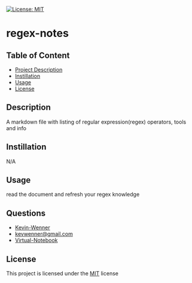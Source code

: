 
  [![License: MIT](https://img.shields.io/badge/License-MIT-yellow.svg)](https://opensource.org/licenses/MIT)

  # regex-notes
  
  ## Table of Content
  - [Project Description](#Description)
  - [Instillation](#Instillation)
  - [Usage](#Usage)
  - [License](#License)

  ## Description
  A markdown file with listing of regular expression(regex) operators, tools and info

  ## Instillation
  N/A

  ## Usage
  read the document and refresh your regex knowledge
  ## Questions
  - [Kevin-Wenner](github.com/Kevin-Wenner)
  - kevwenner@gmail.com
  - [Virtual-Notebook](github.com/Kevin-Wenner/Virtual-Notebook)
  
  ## License
  This project is licensed under the [MIT](https://choosealicense.com/licenses/mit/) license
  